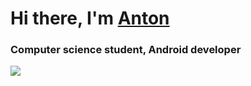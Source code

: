 <h1>Hi there, I'm <a href="https://daniilshat.ru/" target="_blank">Anton</a> 
<h3>Computer science student, Android developer</h3>
<img src="https://media.tenor.com/g6HaWJWdyTAAAAAC/cai-anime-typing.gif">
